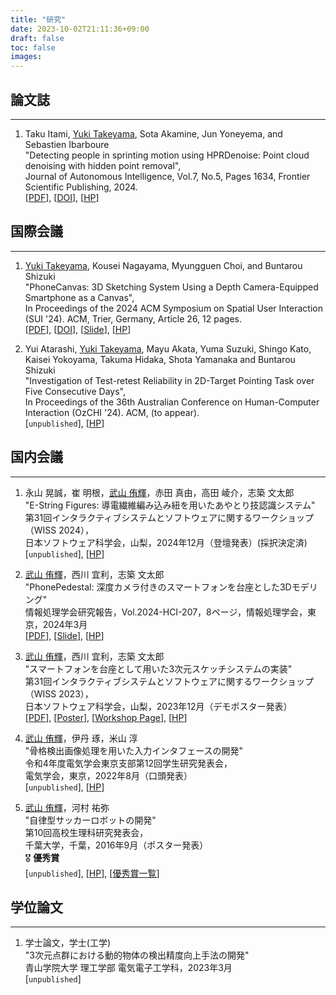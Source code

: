 ```yaml
---
title: "研究"
date: 2023-10-02T21:11:36+09:00
draft: false
toc: false
images:
---
```


## 論文誌
---
1. Taku Itami, <u>Yuki Takeyama</u>, Sota Akamine, Jun Yoneyema, and Sebastien Ibarboure  
"Detecting people in sprinting motion using HPRDenoise: Point cloud denoising with hidden point removal",  
Journal of Autonomous Intelligence, Vol.7, No.5, Pages 1634, Frontier Scientific Publishing, 2024.  
[[PDF](https://jai.front-sci.com/index.php/jai/article/download/1634/918)], [[DOI](https://doi.org/10.32629/jai.v7i5.1634)], [[HP](https://jai.front-sci.com/index.php/jai/index)]

## 国際会議
---
1. <u>Yuki Takeyama</u>, Kousei Nagayama, Myungguen Choi, and Buntarou Shizuki  
"PhoneCanvas: 3D Sketching System Using a Depth Camera-Equipped Smartphone as a Canvas",  
In Proceedings of the 2024 ACM Symposium on Spatial User Interaction (SUI '24). ACM, Trier, Germany, Article 26, 12 pages.  
[[PDF](https://www.iplab.cs.tsukuba.ac.jp/paper/international/takeyama_SUI.pdf)], [[DOI](https://doi.org/10.1145/3677386.3682078)], [[Slide](https://drive.google.com/file/d/1TfpunyTkO4ucBwiL2lCvmrvNuydQJlkD/view?usp=sharing)], [[HP](https://sui.acm.org/2024/)]

1. Yui Atarashi, <u>Yuki Takeyama</u>, Mayu Akata, Yuma Suzuki, Shingo Kato, Kaisei Yokoyama, Takuma Hidaka, Shota Yamanaka and Buntarou Shizuki  
"Investigation of Test-retest Reliability in 2D-Target Pointing Task over Five Consecutive Days",  
In Proceedings of the 36th Australian Conference on Human-Computer Interaction (OzCHI '24). ACM, (to appear).  
[`unpublished`], [[HP](http://www.ozchi.org/2024/)]




## 国内会議
---
1. 永山 晃誠，崔 明根，<u>武山 侑輝</u>，赤田 真由，高田 崚介，志築 文太郎  
"E-String Figures: 導電繊維編み込み紐を用いたあやとり技認識システム"   
第31回インタラクティブシステムとソフトウェアに関するワークショップ（WISS 2024），  
日本ソフトウェア科学会，山梨，2024年12月（登壇発表）(採択決定済)  
[`unpublished`], [[HP](https://www.wiss.org/WISS2024/)]


1. <u>武山 侑輝</u>，西川 宜利，志築 文太郎  
"PhonePedestal: 深度カメラ付きのスマートフォンを台座とした3Dモデリング"  
情報処理学会研究報告，Vol.2024-HCI-207，8ページ，情報処理学会，東京，2024年3月  
[[PDF](https://www.iplab.cs.tsukuba.ac.jp/paper/domestic/takeyama_hci207.pdf)], [[Slide](https://drive.google.com/file/d/1sJbNcecTns5sv0aVK4cyiyB71_6Hwuyu/view?usp=sharing)], [[HP](http://www.sighci.jp/events/sig/207)]

1. <u>武山 侑輝</u>，西川 宜利，志築 文太郎  
"スマートフォンを台座として用いた3次元スケッチシステムの実装"   
第31回インタラクティブシステムとソフトウェアに関するワークショップ（WISS 2023），  
日本ソフトウェア科学会，山梨，2023年12月（デモポスター発表）  
[[PDF](https://www.wiss.org/WISS2023Proceedings/data/3-B02.pdf)], [[Poster](https://drive.google.com/file/d/1gAoUOPVCN2oj0JsR1EVc5Ulsi8cVxfYO/view?usp=sharing)], [[Workshop Page](https://www.wiss.org/WISS2023/demo-poster.html)], [[HP](https://www.wiss.org/WISS2023/)]  


1. <u>武山 侑輝</u>，伊丹 琢，米山 淳  
"骨格検出画像処理を用いた入力インタフェースの開発"  
令和4年度電気学会東京支部第12回学生研究発表会，  
電気学会，東京，2022年8月（口頭発表）  
[`unpublished`], [[HP](https://www.iee.jp/tokyo/20220826student/)]  

1. <u>武山 侑輝</u>，河村 祐弥  
"自律型サッカーロボットの開発"  
第10回高校生理科研究発表会，  
千葉大学，千葉，2016年9月（ポスター発表）  
🎖 **優秀賞**  
[`unpublished`], [[HP](https://www.cfs.chiba-u.jp/koudai-renkei/event/history/2016/houkoku28.html)], [[優秀賞一覧](https://www.cfs.chiba-u.jp/koudai-renkei/event/history/2016/10jusyou.pdf)]

## 学位論文
---

1. 学士論文，学士(工学)  
"3次元点群における動的物体の検出精度向上手法の開発"  
青山学院大学 理工学部 電気電子工学科，2023年3月  
[`unpublished`]  


<br>
<br>
<br>
<br>
<br>
<br>
